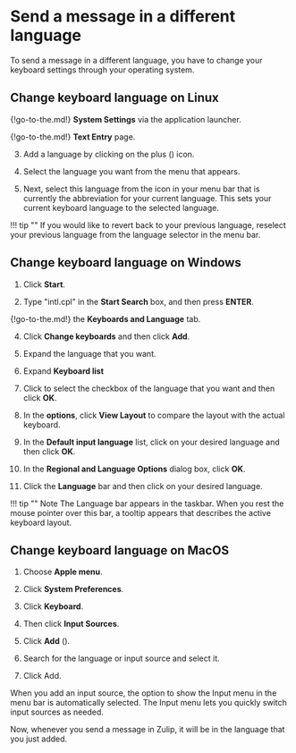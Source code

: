 # Send a message in a different language

To send a message in a different language, you have to change your keyboard settings
through your operating system.

## Change keyboard language on Linux

{!go-to-the.md!} **System Settings** via the application launcher.

{!go-to-the.md!} **Text Entry** page.

3. Add a language by clicking on the plus
(<i class="icon-vector-plus"></i>) icon.

4. Select the language you want from the menu that appears.

5. Next, select this language from the icon in your menu bar
that is currently the abbreviation for your current language.
This sets your current keyboard language to the selected language.

!!! tip ""
    If you would like to revert back to your previous language, reselect
    your previous language from the language selector in the menu bar.

## Change keyboard language on Windows

1. Click **Start**.

2. Type "intl.cpl" in the **Start Search** box, and then press **ENTER**.

{!go-to-the.md!} the **Keyboards and Language** tab.

4. Click **Change keyboards** and then click **Add**.

5. Expand the language that you want.

6. Expand **Keyboard list**

7. Click to select the checkbox of the language that you want and then
click **OK**.

8. In the **options**, click **View Layout** to compare the layout with the
actual keyboard.

9. In the **Default input language** list, click on your desired language
and then click **OK**.

10. In the **Regional and Language Options** dialog box, click **OK**.

11. Click the **Language** bar and then click on your desired language.

!!! tip ""
    Note The Language bar appears in the taskbar. When you rest the mouse
    pointer over this bar, a tooltip appears that describes the active
    keyboard layout.

## Change keyboard language on MacOS

1. Choose **Apple menu**.

2. Click **System Preferences**.

3. Click **Keyboard**.

4. Then click **Input Sources**.

5. Click **Add** (<i class="icon-vector-plus"></i>).

6. Search for the language or input source and select it.

7. Click Add.

When you add an input source, the option to show the Input menu in the
menu bar is automatically selected. The Input menu lets you quickly
switch input sources as needed.


Now, whenever you send a message in Zulip, it will be in the language
that you just added.
